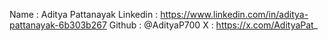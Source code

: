 Name : Aditya Pattanayak
Linkedin : https://www.linkedin.com/in/aditya-pattanayak-6b303b267
Github : @AdityaP700
X : https://x.com/AdityaPat_
